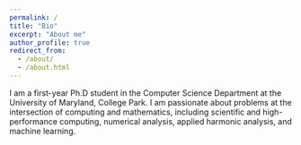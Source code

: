 ```yaml
---
permalink: /
title: "Bio"
excerpt: "About me"
author_profile: true
redirect_from: 
  - /about/
  - /about.html
---
```


I am a first-year Ph.D student in the Computer Science Department at the University of Maryland, College Park. 
I am passionate about problems at the intersection of computing and mathematics, including scientific and high-performance computing, 
numerical analysis, applied harmonic analysis, and machine learning. 
